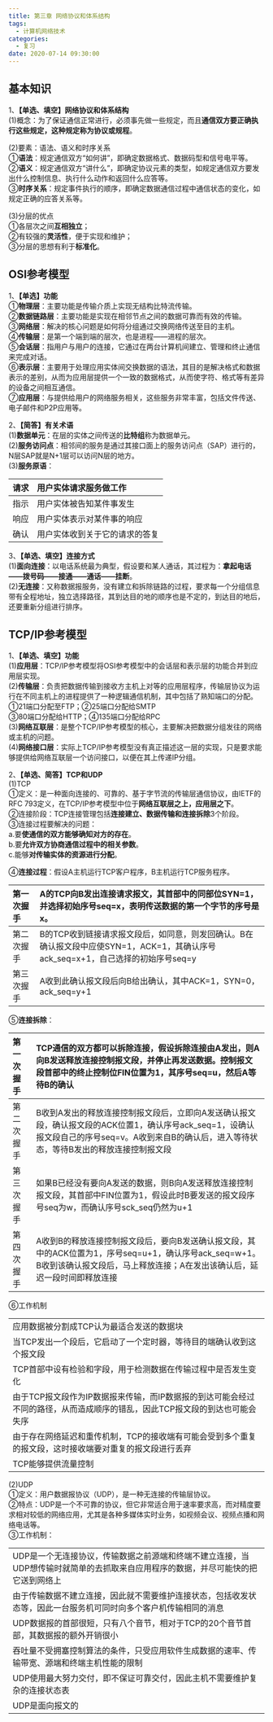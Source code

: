 ```yaml
---
title: 第三章 网络协议和体系结构
tags:
  - 计算机网络技术
categories:
  - 复习
date: 2020-07-14 09:30:00
---
```

## 基本知识  
1、**【单选、填空】网络协议和体系结构**  
(1)概念：为了保证通信正常进行，必须事先做一些规定，而且**通信双方要正确执行这些规定，这种规定称为协议或规程**。  

(2)要素：语法、语义和时序关系  
①**语法**：规定通信双方“如何讲”，即确定数据格式、数据码型和信号电平等。  
②**语义**：规定通信双方“讲什么”，即确定协议元素的类型，如规定通信双方要发出什么控制信息、执行什么动作和返回什么应答等。  
③**时序关系**：规定事件执行的顺序，即确定数据通信过程中通信状态的变化，如规定正确的应答关系等。  

(3)分层的优点  
①各层次之间**互相独立**；  
②有较强的**灵活性**，便于实现和维护；    
③分层的思想有利于**标准化**。

## OSI参考模型  

1、**【单选】功能**  
①**物理层**：主要功能是传输介质上实现无结构比特流传输。  
②**数据链路层**：主要功能是实现在相邻节点之间的数据可靠而有效的传输。  
③**网络层**：解决的核心问题是如何将分组通过交换网络传送至目的主机。  
④**传输层**：是第一个端到端的层次，也是进程——进程的层次。  
⑤**会话层**：指用户与用户的连接，它通过在两台计算机间建立、管理和终止通信来完成对话。  
⑥**表示层**：主要用于处理应用实体间交换数据的语法，其目的是解决格式和数据表示的差别，从而为应用层提供一个一致的数据格式，从而使字符、格式等有差异的设备之间相互通信。  
⑦**应用层**：与提供给用户的网络服务相关，这些服务非常丰富，包括文件传送、电子邮件和P2P应用等。  

2、**【简答】有关术语**  
(1)**数据单元**：在层的实体之间传送的**比特组**称为数据单元。  
(2)**服务访问点**：相邻间的服务是通过其接口面上的服务访问点（SAP）进行的，N层SAP就是N+1层可以访问N层的地方。  
(3)**服务原语**：  

请求|用户实体请求服务做工作  
:-|:-  
指示|用户实体被告知某件事发生  
响应|用户实体表示对某件事的响应  
确认|用户实体收到关于它的请求的答复

3、**【单选、填空】连接方式**  
(1)**面向连接**：以电话系统最为典型，假设要和某人通话，其过程为：**拿起电话——拨号码——接通——通话——挂断**。  
(2)**无连接**：又称数据报服务，没有建立和拆除链路的过程，要求每一个分组信息带有全程地址，独立选择路径，其到达目的地的顺序也是不定的，到达目的地后，还要重新分组进行排序。  

## TCP/IP参考模型  
1、**【单选、填空】功能**  
(1)**应用层**：TCP/IP参考模型将OSI参考模型中的会话层和表示层的功能合并到应用层实现。  
(2)**传输层**：负责把数据传输到接收方主机上对等的应用层程序，传输层协议为运行在不同主机上的进程提供了一种逻辑通信机制，其中包括了熟知端口的分配。  
①21端口分配至FTP；②25端口分配给SMTP  
③80端口分配给HTTP；④135端口分配给RPC  
(3)**网络互联层**：是整个TCP/IP参考模型的核心，主要解决把数据分组发往的网络或主机的问题。  
(4)**网络接口层**：实际上TCP/IP参考模型没有真正描述这一层的实现，只是要求能够提供给网络互联层一个访问接口，以便在其上传递IP分组。  

2、**【单选、简答】TCP和UDP**  
(1)TCP  
①定义：是一种面向连接的、可靠的、基于字节流的传输层通信协议，由IETF的RFC 793定义，在TCP/IP参考模型中位于**网络互联层之上，应用层之下**。  
②连接阶段：TCP连接管理包括**连接建立、数据传输和连接拆除**3个阶段。  
③连接过程要解决的问题：  
a.要**使通信的双方能够确知对方的存在**。  
b.要**允许双方协商通信过程中的相关参数**。  
c.能够**对传输实体的资源进行分配**。  

④**连接过程**：假设A主机运行TCP客户程序，B主机运行TCP服务程序。  

第一次握手|A的TCP向B发出连接请求报文，其首部中的同部位SYN=1，并选择初始序号seq=x，表明传送数据的第一个字节的序号是x。
:-|:-
第二次握手|B的TCP收到链接请求报文段后，如同意，则发回确认。B在确认报文段中应使SYN=1，ACK=1，其确认序号ack_seq=x+1，自己选择的初始序号seq=y
第三次握手|A收到此确认报文段后向B给出确认，其中ACK=1，SYN=0，ack_seq=y+1
⑤**连接拆除**：  

第一次握手|TCP通信的双方都可以拆除连接，假设拆除连接由A发出，则A向B发送释放连接控制报文段，并停止再发送数据。控制报文段首部中的终止控制位FIN位置为1，其序号seq=u，然后A等待B的确认
:-|:-
第二次握手|B收到A发出的释放连接控制报文段后，立即向A发送确认报文段，确认报文段的ACK位置1，确认序号ack_seq=1，设确认报文段自己的序号seq=v。A收到来自B的确认后，进入等待状态，等待B发出的释放连接控制报文段
第三次握手|如果B已经没有要向A发送的数据，则B向A发送释放连接控制报文段，其首部中FIN位置为1，假设此时B要发送的报文段序号seq为w，而确认序号sck_seq仍然为u+1
第四次握手|A收到B的释放连接控制报文段后，要向B发送确认报文段，其中的ACK位置为1，序号seq=u+1，确认序号ack_seq=w+1。B收到该确认报文段后，马上释放连接；A在发出该确认后，延迟一段时间即释放连接

⑥工作机制  

<table>
	<tr>
		<td>应用数据被分割成TCP认为最适合发送的数据块</td>
	</tr>
	<tr>
		<td>当TCP发出一个段后，它启动了一个定时器，等待目的端确认收到这个报文段</td>
	</tr>
	<tr>
		<td>TCP首部中设有检验和字段，用于检测数据在传输过程中是否发生变化</td>
	</tr>
	<tr>
		<td>由于TCP报文段作为IP数据报来传输，而IP数据报的到达可能会经过不同的路径，从而造成顺序的错乱，因此TCP报文段的到达也可能会失序</td>
	</tr>
	<tr>
		<td>由于存在网络延迟和重传机制，TCP的接收端有可能会受到多个重复的报文段，这时接收端要对重复的报文段进行丢弃</td>
	</tr>
	<tr>
		<td>TCP能够提供流量控制</td>
	</tr>
</table>

(2)UDP  
①定义：用户数据报协议（UDP），是一种无连接的传输层协议。  
②特点：UDP是一个不可靠的协议，但它非常适合用于速率要求高，而对精度要求相对较低的网络应用，尤其是各种多媒体实时业务，如视频会议、视频点播和网络电话等。  
③工作机制：  
<table>
	<tr>
		<td>UDP是一个无连接协议，传输数据之前源端和终端不建立连接，当UDP想传输时就简单的去抓取来自应用程序的数据，并尽可能快的把它送到网络上</td>
	</tr>
	<tr>
		<td>由于传输数据不建立连接，因此就不需要维护连接状态，包括收发状态等，因此一台服务机可同时向多个客户机传输相同的消息</td>
	</tr>
	<tr>
		<td>UDP数据报的首部很短，只有八个音节，相对于TCP的20个音节首部，其数据报的额外开销很小</td>
	</tr>
	<tr>
		<td>吞吐量不受拥塞控制算法的条件，只受应用软件生成数据的速率、传输带宽、源端和终端主机性能的限制</td>
	</tr>
	<tr>
		<td>UDP使用最大努力交付，即不保证可靠交付，因此主机不需要维护复杂的连接状态表</td>
	</tr>
	<tr>
		<td>UDP是面向报文的</td>
	</tr>
</table>